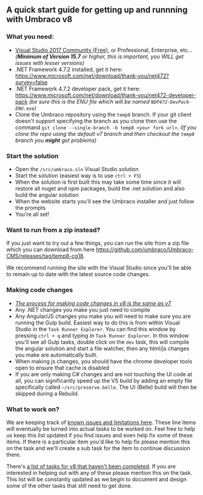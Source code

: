## A quick start guide for getting up and runnning with Umbraco v8

### What you need:

* [Visual Studio 2017 Community (Free)](https://www.visualstudio.com/vs/community/), or Professional, Enterprise, etc... _(**Minimum of Version 15.7** or higher, this is important, you WILL get issues with lesser versions)_
* .NET Framework 4.7.2 installed, get it here: https://www.microsoft.com/net/download/thank-you/net472?survey=false
* .NET Framework 4.7.2 developer pack, get it here: https://www.microsoft.com/net/download/thank-you/net472-developer-pack _(be sure this is the ENU file which will be named `NDP472-DevPack-ENU.exe`)_
* Clone the Umbraco repository using the `temp8` branch. If your git client doesn't support specifying the branch as you clone then use the command `git clone --single-branch -b temp8 <your fork url>`. _(If you clone the repo using the default v7 branch and then checkout the `temp8` branch you **might** get problems)_

### Start the solution

* Open the `/src/umbraco.sln` Visual Studio solution
* Start the solution (easiest way is to use `ctrl + F5`)
* When the solution is first built this may take some time since it will restore all nuget and npm packages, build the .net solution and also build the angular solution
* When the website starts you'll see the Umbraco installer and just follow the prompts
* You're all set!

### Want to run from a zip instead?

If you just want to try out a few things, you can run the site from a zip file which you can download from here https://github.com/umbraco/Umbraco-CMS/releases/tag/temp8-cg18. 

We recommend running the site with the Visual Studio since you'll be able to remain up to date with the latest source code changes.

### Making code changes

* _[The process for making code changes in v8 is the same as v7](https://github.com/umbraco/Umbraco-CMS/blob/dev-v7/.github/CONTRIBUTING.md)_
* Any .NET changes you make you just need to compile
* Any Angular/JS changes you make you will need to make sure you are running the Gulp build. Easiest way to do this is from within Visual Studio in the `Task Runner Explorer`. You can find this window by pressing `ctrl + q` and typing in `Task Runner Explorer`. In this window you'll see all Gulp tasks, double click on the `dev` task, this will compile the angular solution and start a file watcher, then any html/js changes you make are automatically built.  
* When making js changes, you should have the chrome developer tools open to ensure that cache is disabled
* If you are only making C# changes and are not touching the UI code at all, you can significantly speed up the VS build by adding an empty file specifically called `~/src/preserve.belle`. The UI (Belle) build will then be skipped during a Rebuild.

### What to work on?

We are keeping track of [known issues and limitations here](http://issues.umbraco.org/issue/U4-11279). These line items will eventually be turned into actual tasks to be worked on. Feel free to help us keep this list updated if you find issues and even help fix some of these items. If there is a particular item you'd like to help fix please mention this on the task and we'll create a sub task for the item to continue discussion there.

There's [a list of tasks for v8 that haven't been completed](https://github.com/umbraco/Umbraco-CMS/labels/release%2F8.0.0). If you are interested in helping out with any of these please mention this on the task. This list will be constantly updated as we begin to document and design some of the other tasks that still need to get done.

